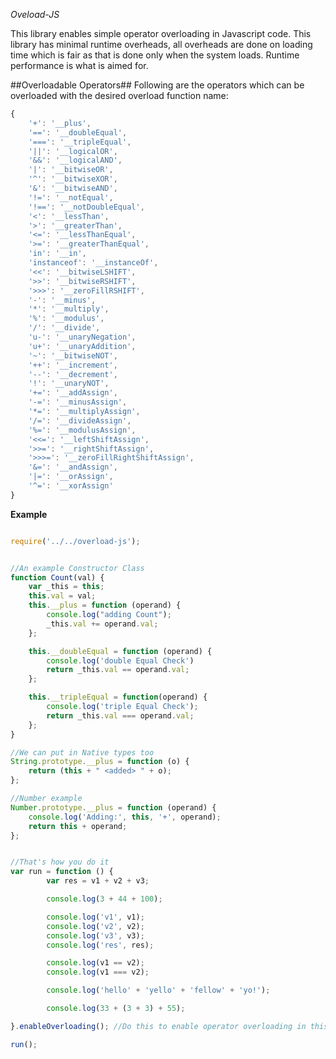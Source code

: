 *Oveload-JS*

This library enables simple operator overloading in Javascript code. This library has minimal runtime overheads, all overheads are done on loading time which is fair as that is done only when the system loads. Runtime performance is what is aimed for.

##Overloadable Operators##
Following are the operators which can be overloaded with the desired overload function name:
```javascript
{
    '+': '__plus',
    '==': '__doubleEqual',
    '===': '__tripleEqual',
    '||': '__logicalOR',
    '&&': '__logicalAND',
    '|': '__bitwiseOR',
    '^': '__bitwiseXOR',
    '&': '__bitwiseAND',
    '!=': '__notEqual',
    '!==': '__notDoubleEqual',
    '<': '__lessThan',
    '>': '__greaterThan',
    '<=': '__lessThanEqual',
    '>=': '__greaterThanEqual',
    'in': '__in',
    'instanceof': '__instanceOf',
    '<<': '__bitwiseLSHIFT',
    '>>': '__bitwiseRSHIFT',
    '>>>': '__zeroFillRSHIFT',
    '-': '__minus',
    '*': '__multiply',
    '%': '__modulus',
    '/': '__divide',
    'u-': '__unaryNegation',
    'u+': '__unaryAddition',
    '~': '__bitwiseNOT',
    '++': '__increment',
    '--': '__decrement',
    '!': '__unaryNOT',
    '+=': '__addAssign',
    '-=': '__minusAssign',
    '*=': '__multiplyAssign',
    '/=': '__divideAssign',
    '%=': '__modulusAssign',
    '<<=': '__leftShiftAssign',
    '>>=': '__rightShiftAssign',
    '>>>=': '__zeroFillRightShiftAssign',
    '&=': '__andAssign',
    '|=': '__orAssign',
    '^=': '__xorAssign'
}
```

**Example**
```javascript

require('../../overload-js');


//An example Constructor Class
function Count(val) {
    var _this = this;
    this.val = val;
    this.__plus = function (operand) {
        console.log("adding Count");
        _this.val += operand.val;
    };

    this.__doubleEqual = function (operand) {
        console.log('double Equal Check')
        return _this.val == operand.val;
    };

    this.__tripleEqual = function(operand) {
        console.log('triple Equal Check');
        return _this.val === operand.val;
    };
}

//We can put in Native types too
String.prototype.__plus = function (o) {
    return (this + " <added> " + o);
};

//Number example
Number.prototype.__plus = function (operand) {
    console.log('Adding:', this, '+', operand);
    return this + operand;
};


//That's how you do it
var run = function () {
        var res = v1 + v2 + v3;

        console.log(3 + 44 + 100);

        console.log('v1', v1);
        console.log('v2', v2);
        console.log('v3', v3);
        console.log('res', res);

        console.log(v1 == v2);
        console.log(v1 === v2);

        console.log('hello' + 'yello' + 'fellow' + 'yo!');

        console.log(33 + (3 + 3) + 55);

}.enableOverloading(); //Do this to enable operator overloading in this function. We don't recommend global enablement as that would be confusing.

run();


```